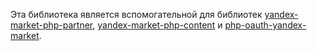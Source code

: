 Эта библиотека является вспомогательной для библиотек [yandex-market-php-partner](https://github.com/yandex-market/yandex-market-php-partner), [yandex-market-php-content](https://github.com/yandex-market/yandex-market-php-content) и [php-oauth-yandex-market](https://github.com/azgalot/yandex-market-php-oauth).
